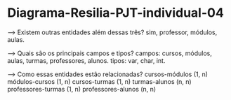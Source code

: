 # Diagrama-Resilia-PJT-individual-04

--> Existem outras entidades além dessas três?
      sim, professor, módulos, aulas.

--> Quais são os principais campos e tipos? 
      campos: cursos, módulos, aulas, turmas, professores, alunos.
      tipos: var, char, int. 

--> Como essas entidades estão relacionadas? 
      cursos-módulos (1, n)
      módulos-cursos (1, n)
      cursos-turmas (1, n)
      turmas-alunos (n, n)
      professores-turmas (1, n)
      professores-alunos (n, n)
